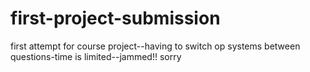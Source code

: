 first-project-submission
========================

first attempt for course project--having to switch op systems between questions-time is limited--jammed!!  sorry
